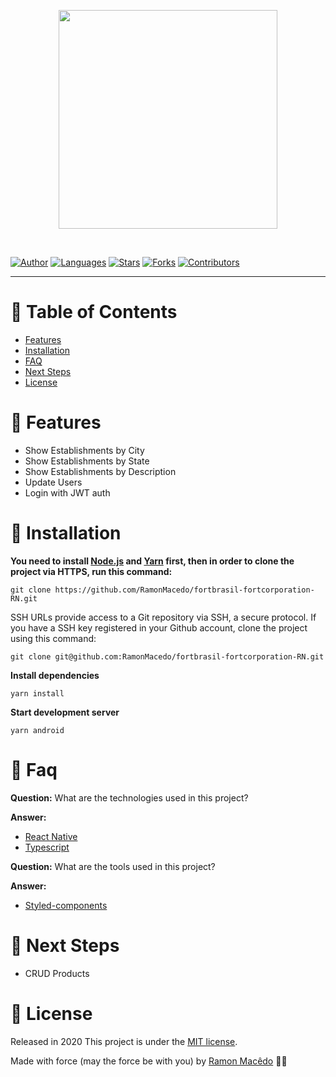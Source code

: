 <p align="center">
   <img src="https://i.ibb.co/vk18gkt/losgo.png" width="350"/>
</p>

<br />

[![Author](https://img.shields.io/badge/author-RamonMacedo-121210?style=flat-square)](https://github.com/RamonMacedo)
[![Languages](https://img.shields.io/github/languages/count/RamonMacedo/fortbrasil-fortcorporation-RN?color=%23121210&style=flat-square)](#)
[![Stars](https://img.shields.io/github/stars/RamonMacedo/fortbrasil-fortcorporation-RN?color=121210&style=flat-square)](https://github.com/RamonMacedo/fortbrasil-fortcorporation-RN/stargazers)
[![Forks](https://img.shields.io/github/forks/RamonMacedo/fortbrasil-fortcorporation-RN?color=%23121210&style=flat-square)](https://github.com/RamonMacedo/fortbrasil-fortcorporation-RN/network/members)
[![Contributors](https://img.shields.io/github/contributors/RamonMacedo/fortbrasil-fortcorporation-RN?color=121210&style=flat-square)](https://github.com/RamonMacedo/fortbrasil-fortcorporation-RN/graphs/contributors)

---

# :pushpin: Table of Contents

* [Features](#rocket-features)
* [Installation](#construction_worker-installation)
* [FAQ](#postbox-faq)
* [Next Steps](#construction-next-steps)
* [License](#closed_book-license)

# :rocket: Features

* Show Establishments by City
* Show Establishments by State
* Show Establishments by Description
* Update Users
* Login with JWT auth

# :construction_worker: Installation

**You need to install [Node.js](https://nodejs.org/en/download/) and [Yarn](https://yarnpkg.com/) first, then in order to clone the project via HTTPS, run this command:**

```
git clone https://github.com/RamonMacedo/fortbrasil-fortcorporation-RN.git
```

SSH URLs provide access to a Git repository via SSH, a secure protocol. If you have a SSH key registered in your Github account, clone the project using this command:

```
git clone git@github.com:RamonMacedo/fortbrasil-fortcorporation-RN.git
```

**Install dependencies**

```
yarn install
```

**Start development server**

```
yarn android
```

# :postbox: Faq

**Question:** What are the technologies used in this project?

**Answer:**

* [React Native](https://reactnative.dev)
* [Typescript](https://www.typescriptlang.org)

**Question:** What are the tools used in this project?

**Answer:**
* [Styled-components](https://styled-components.com)

# :construction: Next Steps

* CRUD Products

# :closed_book: License

Released in 2020
This project is under the [MIT license](https://github.com/RamonMacedo/fortbrasil-fortcorporation-RN/master/LICENSE).

Made with force (may the force be with you) by [Ramon Macêdo](https://github.com/RamonMacedo) 🖤🚀
